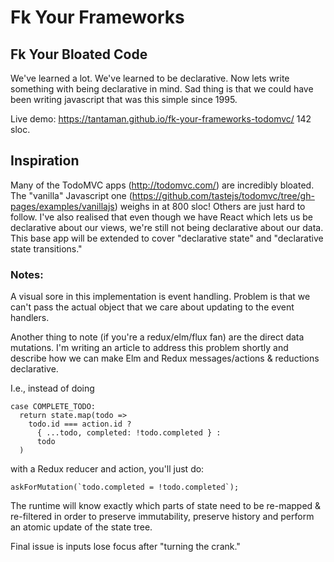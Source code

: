 # Fk Your Frameworks
## Fk Your Bloated Code

We've learned a lot.  We've learned to be declarative.  Now lets write
something with being declarative in mind.  Sad thing is that we could
have been writing javascript that was this simple since 1995.

Live demo: https://tantaman.github.io/fk-your-frameworks-todomvc/
142 sloc.

## Inspiration

Many of the TodoMVC apps (http://todomvc.com/) are incredibly bloated.  The "vanilla" Javascript one (https://github.com/tastejs/todomvc/tree/gh-pages/examples/vanillajs) weighs in at 800 sloc!  Others are just hard to follow.
I've also realised that even though we have React which lets us be declarative about our views, we're still not being declarative about our data.  This base app will be extended to cover "declarative state" and "declarative state transitions."

### Notes:
A visual sore in this implementation is event handling.  Problem is that we can't pass
the actual object that we care about updating to the event handlers.

Another thing to note (if you're a redux/elm/flux fan) are the direct data mutations.
I'm writing an article to address this problem shortly and describe how
we can make Elm and Redux messages/actions & reductions declarative.

I.e., instead of doing

  ```
  case COMPLETE_TODO:
    return state.map(todo =>
      todo.id === action.id ?
        { ...todo, completed: !todo.completed } :
        todo
    )
  ```

with a Redux reducer and action, you'll just do:

  ```
  askForMutation(`todo.completed = !todo.completed`);
  ```

The runtime will know exactly which parts of state need to be re-mapped & re-filtered
in order to preserve immutability, preserve history and perform an atomic
update of the state tree.

Final issue is inputs lose focus after "turning the crank."
